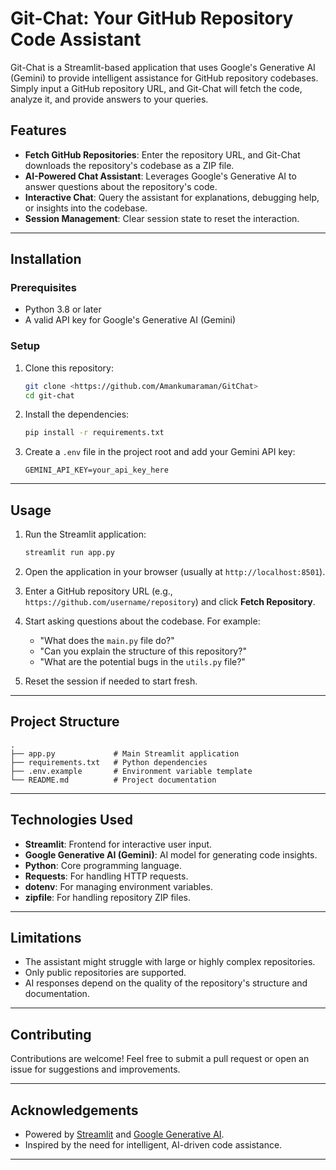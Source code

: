 # Git-Chat: Your GitHub Repository Code Assistant

Git-Chat is a Streamlit-based application that uses Google's Generative AI (Gemini) to provide intelligent assistance for GitHub repository codebases. Simply input a GitHub repository URL, and Git-Chat will fetch the code, analyze it, and provide answers to your queries.

## Features

- **Fetch GitHub Repositories**: Enter the repository URL, and Git-Chat downloads the repository's codebase as a ZIP file.
- **AI-Powered Chat Assistant**: Leverages Google's Generative AI to answer questions about the repository's code.
- **Interactive Chat**: Query the assistant for explanations, debugging help, or insights into the codebase.
- **Session Management**: Clear session state to reset the interaction.

---

## Installation

### Prerequisites
- Python 3.8 or later
- A valid API key for Google's Generative AI (Gemini)

### Setup

1. Clone this repository:
   ```bash
   git clone <https://github.com/Amankumaraman/GitChat>
   cd git-chat
   ```

2. Install the dependencies:
   ```bash
   pip install -r requirements.txt
   ```

3. Create a `.env` file in the project root and add your Gemini API key:
   ```plaintext
   GEMINI_API_KEY=your_api_key_here
   ```

---

## Usage

1. Run the Streamlit application:
   ```bash
   streamlit run app.py
   ```

2. Open the application in your browser (usually at `http://localhost:8501`).

3. Enter a GitHub repository URL (e.g., `https://github.com/username/repository`) and click **Fetch Repository**.

4. Start asking questions about the codebase. For example:
   - "What does the `main.py` file do?"
   - "Can you explain the structure of this repository?"
   - "What are the potential bugs in the `utils.py` file?"

5. Reset the session if needed to start fresh.

---

## Project Structure

```
.
├── app.py             # Main Streamlit application
├── requirements.txt   # Python dependencies
├── .env.example       # Environment variable template
└── README.md          # Project documentation
```

---

## Technologies Used

- **Streamlit**: Frontend for interactive user input.
- **Google Generative AI (Gemini)**: AI model for generating code insights.
- **Python**: Core programming language.
- **Requests**: For handling HTTP requests.
- **dotenv**: For managing environment variables.
- **zipfile**: For handling repository ZIP files.

---

## Limitations

- The assistant might struggle with large or highly complex repositories.
- Only public repositories are supported.
- AI responses depend on the quality of the repository's structure and documentation.

---

## Contributing

Contributions are welcome! Feel free to submit a pull request or open an issue for suggestions and improvements.

---


## Acknowledgements

- Powered by [Streamlit](https://streamlit.io/) and [Google Generative AI](https://cloud.google.com/ai).
- Inspired by the need for intelligent, AI-driven code assistance.

--- 
